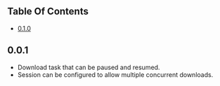 ## Table Of Contents

* [0.1.0](#0.1.0)

## 0.0.1

- Download task that can be paused and resumed.
- Session can be configured to allow multiple concurrent downloads.


